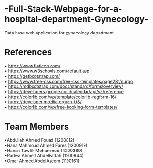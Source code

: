 # -Full-Stack-Webpage-for-a-hospital-department-Gynecology-

Data base web application for gynecology department
# References
•	https://www.flaticon.com/
<br>
•	https://www.w3schools.com/default.asp
<br>
•	https://getbootstrap.com/
<br>
•	https://www.free-css.com/free-css-templates/page281/nurgo
<br>
•	https://mdbootstrap.com/docs/standard/forms/overview/
<br>
•	https://developers.google.com/calendar/api/v3/reference
<br>
•	https://colorlib.com/wp/template/colorlib-regform-16/
<br>
•	https://developer.mozilla.org/en-US/
<br>
•	https://colorlib.com/wp/free-booking-form-templates/
<br>
# Team Members
•Abdullah Ahmed Fouad (1200812)
<br>
•Hana Mahmoud Ahmed Fares (1200919)
<br>
•Hanan Tawfik Mohammed (4200369)
<br>
•Radwa Ahmed AbdelFattah (1200944)
<br>
•Omar Ahmed AbdelAzeem (1190161)
<br>
